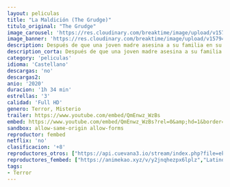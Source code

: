 ```yaml
---
layout: peliculas
title: "La Maldición (The Grudge)"
titulo_original: "The Grudge"
image_carousel: 'https://res.cloudinary.com/breaktime/image/upload/v1579458184/maldicion-min_sv79o3.jpg'
image_banner: 'https://res.cloudinary.com/breaktime/image/upload/v1579458189/la-maldicion-the-grudge-pelicula-poster-cartel-min_abh4hu.jpg'
description: Después de que una joven madre asesina a su familia en su propia casa, una madre soltera y un detective intentan investigar y resolver el caso. Más tarde, descubren que la casa está maldita por un fantasma vengativo que condena a quienes entran con una muerte violenta.
description_corta: Después de que una joven madre asesina a su familia en su propia casa, una madre soltera y un detective intentan investigar y resolver el caso. Más tarde, descubren que...
category: 'peliculas'
idioma: 'Castellano'
descargas: 'no'
descargas2:
anio: '2020'
duracion: '1h 34 min'
estrellas: '3'
calidad: 'Full HD'
genero: Terror, Misterio
trailer: https://www.youtube.com/embed/QmEnwz_WzBs
embed: https://www.youtube.com/embed/QmEnwz_WzBs?rel=0&amp;hd=1&border=0&wmode=opaque&enablejsapi=1&modestbranding=1&controls=1&showinfo=1
sandbox: allow-same-origin allow-forms
reproductor: fembed
netflix: 'no'
clasificacion: '+8'
reproductores_otros: ["https://api.cuevana3.io/stream/index.php?file=ek5lbm9xYWNrS0xYMTZLa2xNbkdvY3ZTb3BtZng4TGp6ZFpobGFMUGtOelcwcUZmbWRIVzRkakVuS0JnbEplcG1KUnNZSlRTMGViVTBxZGdsdEhPb3NpWW9veUIwOVBpdHJLRFg2YlcwT1hGeXBoZ29OS1ZsdHJFbjV1WDBhWFkxOGVZYkdTWG1haVhtMnBuWnBrPQ","Latino","https://player.premiumstream.live/player.php?id=MTYzNw","Latino","https://gdriveplayer.me/embed2.php?link=Bh0slBMhmCQA%252Bfd2J2kB3AwKMjILjBGhDM5nRgtkkMvofxKKS6j9cloitZIA9Jre00aMj2MMRCou16jIu%252B5muH6gA06NoEpw3uHwvhiS2DEMwv4s6NnBFV0gDEqwPr86yMOcRe8SCWkziQoFBI1cL6Q6zQb0wUnEpb%252FuXoUSWOlun9Tz6ZLKjaCIlLTq%252FoiAWUlKX8wcFgb8YLKOcSDGmF","Latino"]
reproductores_fembed: ["https://animekao.xyz/v/y2jnqhezpx6lplz","Latino","https://feurl.com/v/x4nd-c5rqmg7l13","Latino"]
tags:
- Terror
---
```














